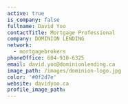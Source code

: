```yaml
---
active: true
is_company: false
fullname: David Yoo
contactTitle: Mortgage Professional
company: DOMINION LENDING
network:
  - mortgagebrokers
phoneOffice: 604-910-6325
email: david.yoo@dominionlending.ca
image_path: /images/dominion-logo.jpg
color: '#0f2d7e'
website: davidyoo.ca
profile_image_path:
---
```

